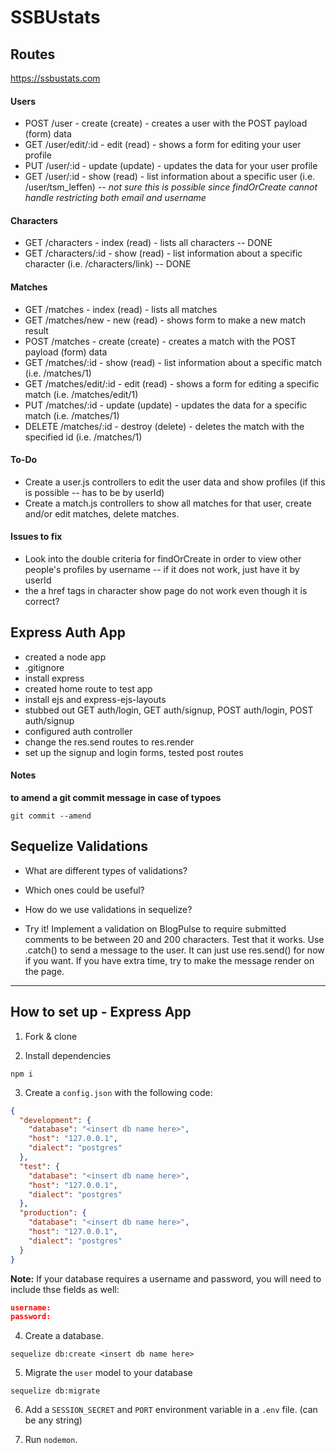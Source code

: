 # SSBUstats

## Routes

https://ssbustats.com

#### Users

* POST /user - create (create) - creates a user with the POST payload (form) data
* GET /user/edit/:id - edit (read) - shows a form for editing your user profile
* PUT /user/:id - update (update) - updates the data for your user profile
* GET /user/:id - show (read) - list information about a specific user (i.e. /user/tsm_leffen) -- *not sure this is possible since findOrCreate cannot handle restricting both email and username*

#### Characters

* GET /characters - index (read) - lists all characters -- DONE
* GET /characters/:id - show (read) - list information about a specific character (i.e. /characters/link) -- DONE

#### Matches

* GET /matches - index (read) - lists all matches
* GET /matches/new - new (read) - shows form to make a new match result
* POST /matches - create (create) - creates a match with the POST payload (form) data
* GET /matches/:id - show (read) - list information about a specific match (i.e. /matches/1)
* GET /matches/edit/:id - edit (read) - shows a form for editing a specific match (i.e. /matches/edit/1)
* PUT /matches/:id - update (update) - updates the data for a specific match (i.e. /matches/1)
* DELETE /matches/:id - destroy (delete) - deletes the match with the specified id (i.e. /matches/1)

#### To-Do

* Create a user.js controllers to edit the user data and show profiles (if this is possible -- has to be by userId)
* Create a match.js controllers to show all matches for that user, create and/or edit matches, delete matches.

#### Issues to fix

* Look into the double criteria for findOrCreate in order to view other people's profiles by username -- if it does not work, just have it by userId
* the a href tags in character show page do not work even though it is correct?

## Express Auth App

* created a node app
* .gitignore
* install express
* created home route to test app
* install ejs and express-ejs-layouts
* stubbed out GET auth/login, GET auth/signup, POST auth/login, POST auth/signup
* configured auth controller
* change the res.send routes to res.render
* set up the signup and login forms, tested post routes


#### Notes

**to amend a git commit message in case of typoes**
```
git commit --amend
```

## Sequelize Validations
* What are different types of validations?

* Which ones could be useful?
* How do we use validations in sequelize?
* Try it! Implement a validation on BlogPulse to require submitted comments to be between 20 and 200 characters. Test that it works. Use .catch() to send a message to the user. It can just use res.send() for now if you want. If you have extra time, try to make the message render on the page.

---

## How to set up - Express App

1. Fork & clone

2. Install dependencies
```
npm i
```

3. Create a `config.json` with the following code:
```json
{
  "development": {
    "database": "<insert db name here>",
    "host": "127.0.0.1",
    "dialect": "postgres"
  },
  "test": {
    "database": "<insert db name here>",
    "host": "127.0.0.1",
    "dialect": "postgres"
  },
  "production": {
    "database": "<insert db name here>",
    "host": "127.0.0.1",
    "dialect": "postgres"
  }
}
```

**Note:** If your database requires a username and password, you will need to include thse fields as well:
```json
username:
password:
```


4. Create a database.
```
sequelize db:create <insert db name here>
```

5. Migrate the `user` model to your database
```
sequelize db:migrate
```

6. Add a `SESSION_SECRET` and `PORT` environment variable in a `.env` file. (can be any string)

7. Run `nodemon`.
